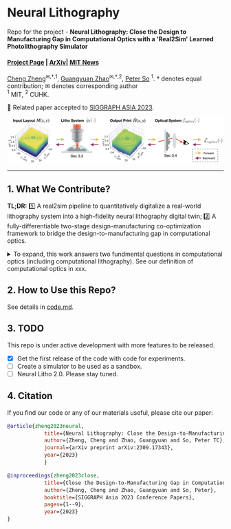 # Neural Lithography

Repo for the project - **Neural Lithography: Close the Design to Manufacturing Gap in Computational Optics with a 'Real2Sim' Learned Photolithography Simulator**
#### [Project Page](https://neural-litho.github.io/) | [ArXiv](https://arxiv.org/abs/2309.17343)| [MIT News](https://news.mit.edu/2023/closing-design-manufacturing-gap-optical-devices-1213)
[Cheng Zheng](https://zcshinee.github.io/)<sup>✉,†,</sup>${^1}$, [Guangyuan Zhao](https://twitter.com/guangyuan_zhao)<sup>✉,†,</sup>$^{2}$, [Peter So](https://meche.mit.edu/people/faculty/ptso@mit.edu) $^{1}$. 
† denotes equal contribution; ✉ denotes corresponding author<br>
$^1$ MIT, $^2$ CUHK.

:pushpin: Related paper accepted to [SIGGRAPH ASIA 2023](https://asia.siggraph.org/2023/submissions/technical-papers/).

![teaser](asserts/Teaser.png)

--------------
## 1. What We Contribute?

**TL;DR:** :one: A real2sim pipeline to quantitatively digitalize a real-world lithography system into a high-fidelity neural lithography digital twin; :two: A fully-differentiable two-stage design-manufacturing co-optimization framework to bridge the design-to-manufacturing gap in computational optics. 


<details> 
<summary>To expand, this work answers two fundmental questions in computational optics (including computational lithography). See our definition of computational optics in xxx. </summary>


### This work answers two fundmental questions in computational optics (including computational lithography):
1. *What is the "elephant in the room" in Computational Lithography?*
  - **High-fidelity photolithography simulator.** | "No matter how good we can advance the computational (inverse) lithography algorithm, the performance bound is grounded in the fidelity of the lithography simulator."  
  
2. *What hinders the progress of end to end differentiable design computational optics?*
  - One should be the **Design to Manufacturing gap**. | "Yes you can design a perfect lens, but you cannot guarantee the post-manufacturing performance." 


![teaser](asserts/two_questions.png)


### Accordingly, our work tackles the above questions and opens up two exciting research directions:

1. Real2Sim learning for 3D modelling the fabrication outcome of any real-world photolithography system.
![DTCO](asserts/digitalization_litho_system.png)

2. Close the Design-to-manfuctuting gap via co-optimizing the manufacturiability and the task design with two intersected differentiable simulators (Litho + Task).
![DTCO](asserts/DTCO.png)
<!-- *t* -->
<!-- ----------------------------------------- -->

</details>

## 2. How to Use this Repo?
See details in [code.md](code.md).



## 3. TODO 
This repo is under active development with more features to be released. 
- [x] Get the first release of the code with code for experiments.
- [ ] Create a simulator to be used as a sandbox.
- [ ] Neural Litho 2.0. Please stay tuned.

## 4. Citation

If you find our code or any of our materials useful, please cite our paper:
```bibtex
@article{zheng2023neural,
            title={Neural Lithography: Close the Design-to-Manufacturing Gap in Computational Optics with a'Real2Sim'Learned Photolithography Simulator},
            author={Zheng, Cheng and Zhao, Guangyuan and So, Peter TC},
            journal={arXiv preprint arXiv:2309.17343},
            year={2023}
            }
```

```bibtex
@inproceedings{zheng2023close,
            title={Close the Design-to-Manufacturing Gap in Computational Optics with a'Real2Sim'Learned Two-Photon Neural Lithography Simulator},
            author={Zheng, Cheng and Zhao, Guangyuan and So, Peter},
            booktitle={SIGGRAPH Asia 2023 Conference Papers},
            pages={1--9},
            year={2023}
}
```
